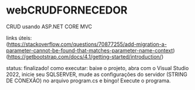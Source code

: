 # webCRUDFORNECEDOR
CRUD usando ASP.NET CORE MVC

links úteis:
<br>
(https://stackoverflow.com/questions/70877255/add-migration-a-parameter-cannot-be-found-that-matches-parameter-name-context)
<br>
(https://getbootstrap.com/docs/4.1/getting-started/introduction/)

status: finalizado!
como executar: baixe o projeto, abra com o Visual Studio 2022, inicie seu SQLSERVER,
mude as configurações do servidor (STRING DE CONEXÃO) no arquivo program.cs e bingo! Execute
o programa.